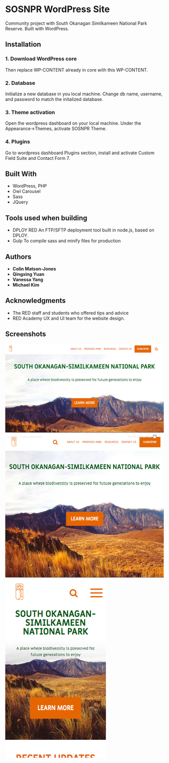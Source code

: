 # SOSNPR WordPress Site

Community project with South Okanagan Similkameen National Park Reserve. Built with WordPress.

## Installation

### 1. Download WordPress core
Then replace WP-CONTENT already in core with this WP-CONTENT. 

### 2. Database
Initialize a new database in you local machine. Change db name, username, and password to match the initalized database. 

### 3. Theme activation
Open the wordpress dashboard on your local machine. Under the Appearance->Themes, activate SOSNPR Theme. 

### 4. Plugins
Go to wordpress dashboard Plugins section, install and activate Custom Field Suite and Contact Form 7. 

## Built With

* WordPress, PHP
* Owl Carousel
* Sass
* JQuery

## Tools used when building 

* DPLOY RED 
An FTP/SFTP deployment tool built in node.js, based on DPLOY.
* Gulp
To compile sass and minify files for production

## Authors

* **Colin Matson-Jones**
* **Qingxing Yuan** 
* **Vanessa Yang** 
* **Michael Kim**  

## Acknowledgments

* The RED staff and students who offered tips and advice
* RED Academy UX and UI team for the website design.

## Screenshots
![Screen Shot](screenshot-desktop.png "desktop")
![Screen Shot](screenshot-tablet.png "tablet")
![Screen Shot](screenshot-mobile.png "mobile")